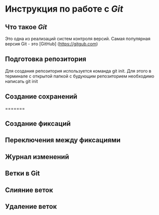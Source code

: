 # Инструкция по работе с *Git*

## Что такое *Git*
Это одна из реализаций систем контроля версий. Самая популярная версия Git - это [GitHub] (https://gitgub.com)
## Подготовка репозитория

Для создания репозитория используется команда git init. Для этого в терминале с открытой папкой с будующим репозиторием необходимо написать git init

## Создание сохранений
=======

## Создание фиксаций

## Переключения между фиксациями

## Журнал изменений

Ветки в Git
-----------

Слияние веток
------------

Удаление веток
-----------
